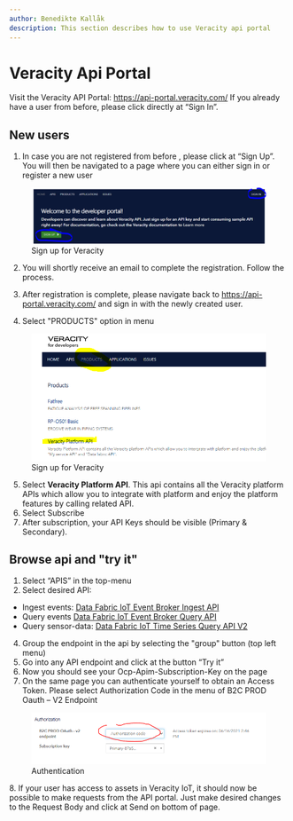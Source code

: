 ```yaml
---
author: Benedikte Kallåk
description: This section describes how to use Veracity api portal
---
```


# Veracity Api Portal
Visit the Veracity API Portal: https://api-portal.veracity.com/
If you already have a user from before, please click directly at “Sign In”. 

## New users
1. In case you are not registered from before , please click at “Sign Up”.  You will then be navigated to a page where you can either sign in or register a new user

<figure>
	<img src="assets/signup1.png"/>
	<figcaption>Sign up for Veracity</figcaption>
</figure>

2. You will shortly receive an email to complete the registration. Follow the process.

3. After registration is complete, please navigate back to https://api-portal.veracity.com/ and sign in with the newly created user.

4. Select "PRODUCTS" option in menu 

<figure>
	<img src="assets/products1.png"/>
	<figcaption>Sign up for Veracity</figcaption>
</figure>

5. Select **Veracity Platform API**. This api contains all the Veracity platform APIs which allow you to integrate with platform and enjoy the platform features by calling related API.
6. Select Subscribe
7. After subscription, your API Keys should be visible (Primary & Secondary).

## Browse api  and "try it"
1. Select “APIS” in the top-menu
2. Select desired API: 
 - Ingest events:  [Data Fabric IoT Event Broker Ingest API](https://api-portal.veracity.com/docs/services/DataFabric-IoTEventBrokerIngestAPI)
 - Query events [Data Fabric IoT Event Broker Query API](https://api-portal.veracity.com/docs/services/DataFabric-IoTEventBrokerQueryAPI)
 - Query sensor-data: [Data Fabric IoT Time Series Query API V2](https://api-portal.veracity.com/docs/services/DataFabric-IoT-TimeSeriesAPI-V2) 
 
4. Group the endpoint in the api by selecting the "group" button (top left menu)
5. Go into any API endpoint and click at the button “Try it”
6. Now you should see your Ocp-Apim-Subscription-Key on the page
7.  On the same page you can authenticate yourself to obtain an Access Token. Please select
Authorization Code in the menu of B2C PROD Oauth – V2 Endpoint
<figure>
	<img src="assets/authentication1.png"/>
	<figcaption>Authentication</figcaption>
</figure>
8. If your user has access to assets in Veracity IoT, it should now be possible to make requests from the API portal. Just make desired 
changes to the Request Body and click at Send on bottom of page. 
 

